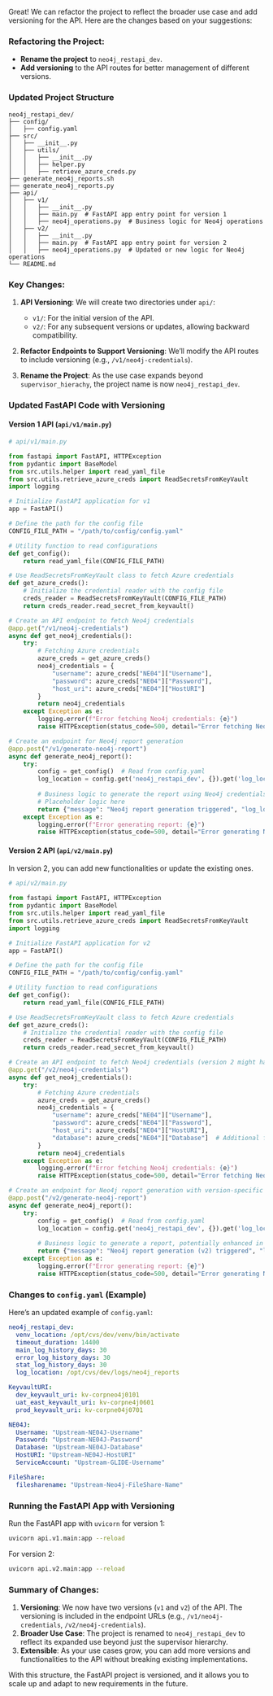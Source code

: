 Great! We can refactor the project to reflect the broader use case and add versioning for the API. Here are the changes based on your suggestions:

### Refactoring the Project:
- **Rename the project** to `neo4j_restapi_dev`.
- **Add versioning** to the API routes for better management of different versions.

### Updated Project Structure

```plaintext
neo4j_restapi_dev/
├── config/
│   ├── config.yaml
├── src/
│   ├── __init__.py              
│   ├── utils/
│   │   ├── __init__.py   
│   │   ├── helper.py
│   │   ├── retrieve_azure_creds.py
├── generate_neo4j_reports.sh
├── generate_neo4j_reports.py
├── api/
│   ├── v1/
│   │   ├── __init__.py
│   │   ├── main.py  # FastAPI app entry point for version 1
│   │   ├── neo4j_operations.py  # Business logic for Neo4j operations
│   ├── v2/
│   │   ├── __init__.py
│   │   ├── main.py  # FastAPI app entry point for version 2
│   │   ├── neo4j_operations.py  # Updated or new logic for Neo4j operations
└── README.md
```

### Key Changes:

1. **API Versioning**: We will create two directories under `api/`:
   - `v1/`: For the initial version of the API.
   - `v2/`: For any subsequent versions or updates, allowing backward compatibility.

2. **Refactor Endpoints to Support Versioning**: We’ll modify the API routes to include versioning (e.g., `/v1/neo4j-credentials`).

3. **Rename the Project**: As the use case expands beyond `supervisor_hierachy`, the project name is now `neo4j_restapi_dev`.

### Updated FastAPI Code with Versioning

#### Version 1 API (`api/v1/main.py`)

```python
# api/v1/main.py

from fastapi import FastAPI, HTTPException
from pydantic import BaseModel
from src.utils.helper import read_yaml_file
from src.utils.retrieve_azure_creds import ReadSecretsFromKeyVault
import logging

# Initialize FastAPI application for v1
app = FastAPI()

# Define the path for the config file
CONFIG_FILE_PATH = "/path/to/config/config.yaml"

# Utility function to read configurations
def get_config():
    return read_yaml_file(CONFIG_FILE_PATH)

# Use ReadSecretsFromKeyVault class to fetch Azure credentials
def get_azure_creds():
    # Initialize the credential reader with the config file
    creds_reader = ReadSecretsFromKeyVault(CONFIG_FILE_PATH)
    return creds_reader.read_secret_from_keyvault()

# Create an API endpoint to fetch Neo4j credentials
@app.get("/v1/neo4j-credentials")
async def get_neo4j_credentials():
    try:
        # Fetching Azure credentials
        azure_creds = get_azure_creds()
        neo4j_credentials = {
            "username": azure_creds["NE04"]["Username"],
            "password": azure_creds["NE04"]["Password"],
            "host_uri": azure_creds["NE04"]["HostURI"]
        }
        return neo4j_credentials
    except Exception as e:
        logging.error(f"Error fetching Neo4j credentials: {e}")
        raise HTTPException(status_code=500, detail="Error fetching Neo4j credentials")

# Create an endpoint for Neo4j report generation
@app.post("/v1/generate-neo4j-report")
async def generate_neo4j_report():
    try:
        config = get_config()  # Read from config.yaml
        log_location = config.get('neo4j_restapi_dev', {}).get('log_location', '/default/log/location')
        
        # Business logic to generate the report using Neo4j credentials
        # Placeholder logic here
        return {"message": "Neo4j report generation triggered", "log_location": log_location}
    except Exception as e:
        logging.error(f"Error generating report: {e}")
        raise HTTPException(status_code=500, detail="Error generating Neo4j report")
```

#### Version 2 API (`api/v2/main.py`)

In version 2, you can add new functionalities or update the existing ones.

```python
# api/v2/main.py

from fastapi import FastAPI, HTTPException
from pydantic import BaseModel
from src.utils.helper import read_yaml_file
from src.utils.retrieve_azure_creds import ReadSecretsFromKeyVault
import logging

# Initialize FastAPI application for v2
app = FastAPI()

# Define the path for the config file
CONFIG_FILE_PATH = "/path/to/config/config.yaml"

# Utility function to read configurations
def get_config():
    return read_yaml_file(CONFIG_FILE_PATH)

# Use ReadSecretsFromKeyVault class to fetch Azure credentials
def get_azure_creds():
    # Initialize the credential reader with the config file
    creds_reader = ReadSecretsFromKeyVault(CONFIG_FILE_PATH)
    return creds_reader.read_secret_from_keyvault()

# Create an API endpoint to fetch Neo4j credentials (version 2 might have more detailed data)
@app.get("/v2/neo4j-credentials")
async def get_neo4j_credentials():
    try:
        # Fetching Azure credentials
        azure_creds = get_azure_creds()
        neo4j_credentials = {
            "username": azure_creds["NE04"]["Username"],
            "password": azure_creds["NE04"]["Password"],
            "host_uri": azure_creds["NE04"]["HostURI"],
            "database": azure_creds["NE04"]["Database"]  # Additional field in v2
        }
        return neo4j_credentials
    except Exception as e:
        logging.error(f"Error fetching Neo4j credentials: {e}")
        raise HTTPException(status_code=500, detail="Error fetching Neo4j credentials")

# Create an endpoint for Neo4j report generation with version-specific logic
@app.post("/v2/generate-neo4j-report")
async def generate_neo4j_report():
    try:
        config = get_config()  # Read from config.yaml
        log_location = config.get('neo4j_restapi_dev', {}).get('log_location', '/default/log/location')
        
        # Business logic to generate a report, potentially enhanced in v2
        return {"message": "Neo4j report generation (v2) triggered", "log_location": log_location}
    except Exception as e:
        logging.error(f"Error generating report: {e}")
        raise HTTPException(status_code=500, detail="Error generating Neo4j report")
```

### Changes to `config.yaml` (Example)

Here’s an updated example of `config.yaml`:

```yaml
neo4j_restapi_dev:
  venv_location: /opt/cvs/dev/venv/bin/activate
  timeout_duration: 14400
  main_log_history_days: 30
  error_log_history_days: 30
  stat_log_history_days: 30
  log_location: /opt/cvs/dev/logs/neo4j_reports

KeyvaultURI:
  dev_keyvault_uri: kv-corpneo4j0101
  uat_east_keyvault_uri: kv-corpne4j0601
  prod_keyvault_uri: kv-corpne04j0701

NE04J:
  Username: "Upstream-NE04J-Username"
  Password: "Upstream-NE04J-Password"
  Database: "Upstream-NE04J-Database"
  HostURI: "Upstream-NE04J-HostURI"
  ServiceAccount: "Upstream-GLIDE-Username"

FileShare:
  filesharename: "Upstream-Neo4j-FileShare-Name"
```

### Running the FastAPI App with Versioning

Run the FastAPI app with `uvicorn` for version 1:

```bash
uvicorn api.v1.main:app --reload
```

For version 2:

```bash
uvicorn api.v2.main:app --reload
```

### Summary of Changes:

1. **Versioning**: We now have two versions (`v1` and `v2`) of the API. The versioning is included in the endpoint URLs (e.g., `/v1/neo4j-credentials`, `/v2/neo4j-credentials`).
2. **Broader Use Case**: The project is renamed to `neo4j_restapi_dev` to reflect its expanded use beyond just the supervisor hierarchy.
3. **Extensible**: As your use cases grow, you can add more versions and functionalities to the API without breaking existing implementations.

With this structure, the FastAPI project is versioned, and it allows you to scale up and adapt to new requirements in the future.